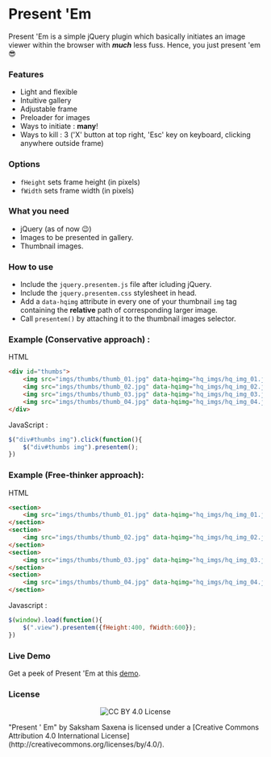 # Present 'Em

Present 'Em is a simple jQuery plugin which basically initiates an image viewer within the browser with **_much_** less fuss. Hence, you just present 'em :sunglasses:

### Features

* Light and flexible
* Intuitive gallery
* Adjustable frame
* Preloader for images
* Ways to initiate : __many__! 
* Ways to kill : 3 ('X' button at top right, 'Esc' key on keyboard, clicking anywhere outside frame)

### Options

- `fHeight` sets frame height (in pixels)
- `fWidth` sets frame width (in pixels)

### What you need

* jQuery (as of now :wink:)
* Images to be presented in gallery.
* Thumbnail images.

### How to use

- Include the `jquery.presentem.js` file after icluding jQuery.
- Include the `jquery.presentem.css` stylesheet in head.
- Add a  `data-hqimg` attribute in every one of your thumbnail `img` tag containing the __relative__ path of corresponding larger image.
- Call `presentem()` by attaching it to the thumbnail images selector.

### Example (Conservative approach) :

HTML 
```html
<div id="thumbs">
    <img src="imgs/thumbs/thumb_01.jpg" data-hqimg="hq_imgs/hq_img_01.jpg">
    <img src="imgs/thumbs/thumb_02.jpg" data-hqimg="hq_imgs/hq_img_02.jpg">
    <img src="imgs/thumbs/thumb_03.jpg" data-hqimg="hq_imgs/hq_img_03.jpg">
    <img src="imgs/thumbs/thumb_04.jpg" data-hqimg="hq_imgs/hq_img_04.jpg">
</div>
```
JavaScript : 
```javascript
$("div#thumbs img").click(function(){
    $("div#thumbs img").presentem();
})
```

### Example (Free-thinker approach):

HTML
```html
<section>
    <img src="imgs/thumbs/thumb_01.jpg" data-hqimg="hq_imgs/hq_img_01.jpg" class="view">
</section>
<section>
    <img src="imgs/thumbs/thumb_02.jpg" data-hqimg="hq_imgs/hq_img_02.jpg" class="view">
</section>
<section>
    <img src="imgs/thumbs/thumb_03.jpg" data-hqimg="hq_imgs/hq_img_03.jpg" class="view">
</section>
<section>
    <img src="imgs/thumbs/thumb_04.jpg" data-hqimg="hq_imgs/hq_img_04.jpg" class="view">
</section>
```
Javascript :
```javascript
$(window).load(function(){
    $(".view").presentem({fHeight:400, fWidth:600});
})
```

### Live Demo

Get a peek of Present 'Em at this [demo](http://sakshamsaxena.github.io/Presentem/).

### License

<p align="center">
    <img src="https://i.creativecommons.org/l/by/4.0/88x31.png" alt="CC BY 4.0 License">
</p>
"Present ' Em" by Saksham Saxena is licensed under a [Creative Commons Attribution 4.0 International License](http://creativecommons.org/licenses/by/4.0/).